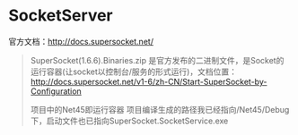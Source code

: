 # SocketServer

官方文档：http://docs.supersocket.net/

>SuperSocket(1.6.6).Binaries.zip 是官方发布的二进制文件，是Socket的运行容器(让socket以控制台/服务的形式运行)，文档位置：http://docs.supersocket.net/v1-6/zh-CN/Start-SuperSocket-by-Configuration
>
>项目中的Net45即运行容器
项目编译生成的路径我已经指向/Net45/Debug下，启动文件也已指向SuperSocket.SocketService.exe


